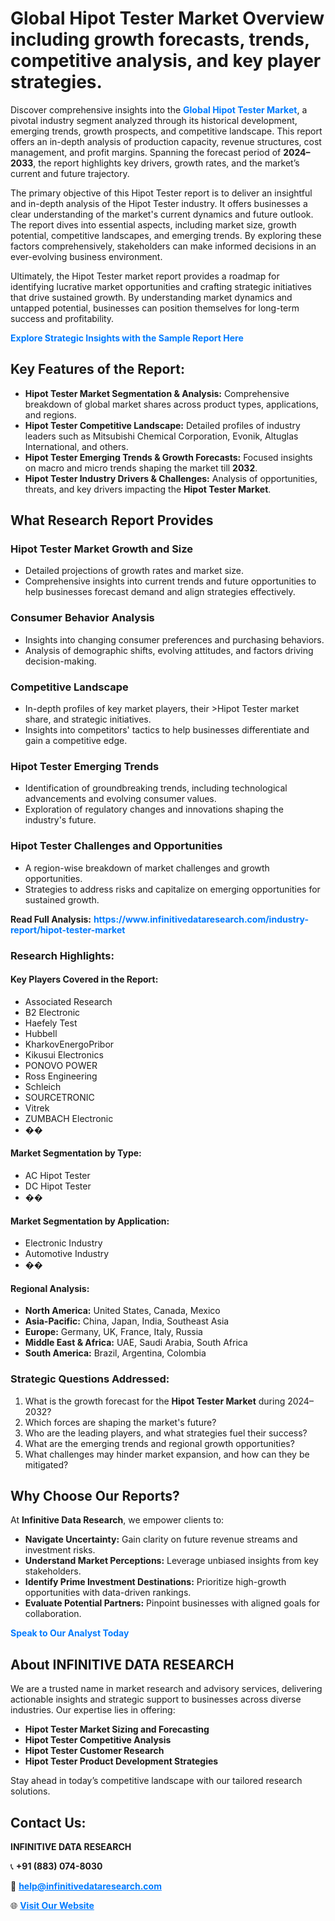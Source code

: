 <h1>Global Hipot Tester Market Overview including growth forecasts, trends, competitive analysis, and key player strategies.</h1>
<p>
Discover comprehensive insights into the 
<a href="https://www.infinitivedataresearch.com/industry-report/hipot-tester-market" rel="dofollow" style="color: #007BFF; text-decoration: none;"><strong>Global Hipot Tester Market</strong></a>, a pivotal industry segment analyzed through its historical development, emerging trends, growth prospects, and competitive landscape. This report offers an in-depth analysis of production capacity, revenue structures, cost management, and profit margins. Spanning the forecast period of <strong>2024–2033</strong>, the report highlights key drivers, growth rates, and the market’s current and future trajectory.
</p>
<p>
The primary objective of this Hipot Tester report is to deliver an insightful and in-depth analysis of the Hipot Tester industry. It offers businesses a clear understanding of the market's current dynamics and future outlook. The report dives into essential aspects, including market size, growth potential, competitive landscapes, and emerging trends. By exploring these factors comprehensively, stakeholders can make informed decisions in an ever-evolving business environment.
</p>
<p>
Ultimately, the Hipot Tester market report provides a roadmap for identifying lucrative market opportunities and crafting strategic initiatives that drive sustained growth. By understanding market dynamics and untapped potential, businesses can position themselves for long-term success and profitability.
</p>
<p>
<a href="https://www.infinitivedataresearch.com/request-sample/reportId=108886" style="color: #007BFF; text-decoration: none;"><strong>Explore Strategic Insights with the Sample Report Here</strong></a>
</p>

<h2>Key Features of the Report:</h2>
<ul>
<li><strong>Hipot Tester Market Segmentation & Analysis:</strong> Comprehensive breakdown of global market shares across product types, applications, and regions.</li>
<li><strong>Hipot Tester Competitive Landscape:</strong> Detailed profiles of industry leaders such as Mitsubishi Chemical Corporation, Evonik, Altuglas International, and others.</li>
<li><strong>Hipot Tester Emerging Trends & Growth Forecasts:</strong> Focused insights on macro and micro trends shaping the market till <strong>2032</strong>.</li>
<li><strong>Hipot Tester Industry Drivers & Challenges:</strong> Analysis of opportunities, threats, and key drivers impacting the <strong>Hipot Tester Market</strong>.</li>
</ul>

<h2>What Research Report Provides</h2>
<h3>Hipot Tester Market Growth and Size</h3>
<ul>
<li>Detailed projections of growth rates and market size.</li>
<li>Comprehensive insights into current trends and future opportunities to help businesses forecast demand and align strategies effectively.</li>
</ul>

<h3>Consumer Behavior Analysis</h3>
<ul>
<li>Insights into changing consumer preferences and purchasing behaviors.</li>
<li>Analysis of demographic shifts, evolving attitudes, and factors driving decision-making.</li>
</ul>

<h3>Competitive Landscape</h3>
<ul>
<li>In-depth profiles of key market players, their >Hipot Tester market share, and strategic initiatives.</li>
<li>Insights into competitors' tactics to help businesses differentiate and gain a competitive edge.</li>
</ul>

<h3>Hipot Tester Emerging Trends</h3>
<ul>
<li>Identification of groundbreaking trends, including technological advancements and evolving consumer values.</li>
<li>Exploration of regulatory changes and innovations shaping the industry's future.</li>
</ul>

<h3>Hipot Tester Challenges and Opportunities</h3>
<ul>
<li>A region-wise breakdown of market challenges and growth opportunities.</li>
<li>Strategies to address risks and capitalize on emerging opportunities for sustained growth.</li>
</ul>
<p><strong>Read Full Analysis:</strong> <a href="https://www.infinitivedataresearch.com/industry-report/hipot-tester-market" rel="dofollow" style="color: #007BFF; text-decoration: none;"><strong>https://www.infinitivedataresearch.com/industry-report/hipot-tester-market</strong></a></p>
<h3>Research Highlights:</h3>
<h4>Key Players Covered in the Report:</h4>
<ul><li>Associated Research</li><li>B2 Electronic</li><li>Haefely Test</li><li>Hubbell</li><li>KharkovEnergoPribor</li><li>Kikusui Electronics</li><li>PONOVO POWER</li><li>Ross Engineering</li><li>Schleich</li><li>SOURCETRONIC</li><li>Vitrek</li><li>ZUMBACH Electronic</li><li>��</li></ul>
<h4>Market Segmentation by Type:</h4>
<ul><li>AC Hipot Tester</li><li>DC Hipot Tester</li><li>��</li></ul>
<h4>Market Segmentation by Application:</h4>
<ul><li>Electronic Industry</li><li>Automotive Industry</li><li>��</li></ul>

<h4>Regional Analysis:</h4>
<ul>
<li><strong>North America:</strong> United States, Canada, Mexico</li>
<li><strong>Asia-Pacific:</strong> China, Japan, India, Southeast Asia</li>
<li><strong>Europe:</strong> Germany, UK, France, Italy, Russia</li>
<li><strong>Middle East & Africa:</strong> UAE, Saudi Arabia, South Africa</li>
<li><strong>South America:</strong> Brazil, Argentina, Colombia</li>
</ul>

<h3>Strategic Questions Addressed:</h3>
<ol>
<li>What is the growth forecast for the <strong>Hipot Tester Market</strong> during 2024–2032?</li>
<li>Which forces are shaping the market's future?</li>
<li>Who are the leading players, and what strategies fuel their success?</li>
<li>What are the emerging trends and regional growth opportunities?</li>
<li>What challenges may hinder market expansion, and how can they be mitigated?</li>
</ol>

<h2>Why Choose Our Reports?</h2>
<p>At <strong>Infinitive Data Research</strong>, we empower clients to:</p>
<ul>
<li><strong>Navigate Uncertainty:</strong> Gain clarity on future revenue streams and investment risks.</li>
<li><strong>Understand Market Perceptions:</strong> Leverage unbiased insights from key stakeholders.</li>
<li><strong>Identify Prime Investment Destinations:</strong> Prioritize high-growth opportunities with data-driven rankings.</li>
<li><strong>Evaluate Potential Partners:</strong> Pinpoint businesses with aligned goals for collaboration.</li>
</ul>
<p><a href="https://www.infinitivedataresearch.com/industry-report/hipot-tester-market" rel="dofollow" style="color: #007BFF; text-decoration: none;"><strong>Speak to Our Analyst Today</strong></a></p>

<h2>About INFINITIVE DATA RESEARCH</h2>
<p>We are a trusted name in market research and advisory services, delivering actionable insights and strategic support to businesses across diverse industries. Our expertise lies in offering:</p>
<ul>
<li><strong>Hipot Tester Market Sizing and Forecasting</strong></li>
<li><strong>Hipot Tester Competitive Analysis</strong></li>
<li><strong>Hipot Tester Customer Research</strong></li>
<li><strong>Hipot Tester Product Development Strategies</strong></li>
</ul>
<p>Stay ahead in today’s competitive landscape with our tailored research solutions.</p>

<h2>Contact Us:</h2>
<p><strong>INFINITIVE DATA RESEARCH</strong></p>
<p>📞 <strong>+91 (883) 074-8030</strong></p>
<p>📧 <strong><a href="mailto:help@infinitivedataresearch.com" style="color: #007BFF;">help@infinitivedataresearch.com</a></strong></p>
<p>🌐 <strong><a href="https://www.infinitivedataresearch.com" rel="dofollow" style="color: #007BFF;">Visit Our Website</a></strong></p>